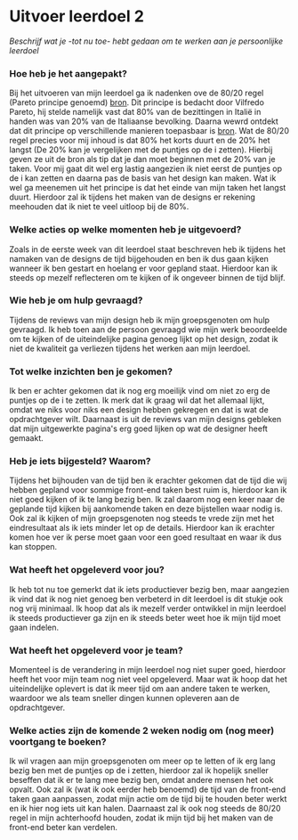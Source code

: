 # Uitvoer leerdoel 2

_Beschrijf wat je -tot nu toe- hebt gedaan om te werken aan je persoonlijke leerdoel_

### Hoe heb je het aangepakt?
Bij het uitvoeren van mijn leerdoel ga ik nadenken ove de 80/20 regel (Pareto principe genoemd) [bron](https://www.heteffectievewerken.nl/veelgestelde-vragen/80-20-regel.html). Dit principe is bedacht door Vilfredo Pareto, hij stelde namelijk vast dat 80% van de bezittingen in Italië in handen was van 20% van de Italiaanse bevolking. Daarna wewrd ontdekt dat dit principe op verschillende manieren toepasbaar is [bron](https://nl.wikipedia.org/wiki/Pareto-principe). Wat de 80/20 regel precies voor mij inhoud is dat 80% het korts duurt en de 20% het langst (De 20% kan je vergelijken met de puntjes op de i zetten). Hierbij geven ze uit de bron als tip dat je dan moet beginnen met de 20% van je taken. Voor mij gaat dit wel erg lastig aangezien ik niet eerst de puntjes op de i kan zetten en daarna pas de basis van het design kan maken. Wat ik wel ga meenemen uit het principe is dat het einde van mijn taken het langst duurt. Hierdoor zal ik tijdens het maken van de designs er rekening meehouden dat ik niet te veel uitloop bij de 80%.


### Welke acties op welke momenten heb je uitgevoerd? 
Zoals in de eerste week van dit leerdoel staat beschreven heb ik tijdens het namaken van de designs de tijd bijgehouden en ben ik dus gaan kijken wanneer ik ben gestart en hoelang er voor gepland staat. Hierdoor kan ik steeds op mezelf reflecteren om te kijken of ik ongeveer binnen de tijd blijf.


### Wie heb je om hulp gevraagd?
Tijdens de reviews van mijn design heb ik mijn groepsgenoten om hulp gevraagd. Ik heb toen aan de persoon gevraagd wie mijn werk beoordeelde om te kijken of de uiteindelijke pagina genoeg lijkt op het design, zodat ik niet de kwaliteit ga verliezen tijdens het werken aan mijn leerdoel.


### Tot welke inzichten ben je gekomen?
Ik ben er achter gekomen dat ik nog erg moeilijk vind om niet zo erg de puntjes op de i te zetten. Ik merk dat ik graag wil dat het allemaal lijkt, omdat we niks voor niks een design hebben gekregen en dat is wat de opdrachtgever wilt. Daarnaast is uit de reviews van mijn designs gebleken dat mijn uitgewerkte pagina's erg goed lijken op wat de designer heeft gemaakt.


### Heb je iets bijgesteld? Waarom?
Tijdens het bijhouden van de tijd ben ik erachter gekomen dat de tijd die wij hebben gepland voor sommige front-end taken best ruim is, hierdoor kan ik niet goed kijken of ik te lang bezig ben. Ik zal daarom nog een keer naar de geplande tijd kijken bij aankomende taken en deze bijstellen waar nodig is. Ook zal ik kijken of mijn groepsgenoten nog steeds te vrede zijn met het eindresultaat als ik iets minder let op de details. Hierdoor kan ik erachter komen hoe ver ik perse moet gaan voor een goed resultaat en waar ik dus kan stoppen.


### Wat heeft het opgeleverd voor jou?
Ik heb tot nu toe gemerkt dat ik iets productiever bezig ben, maar aangezien ik vind dat ik nog niet genoeg ben verbeterd in dit leerdoel is dit stukje ook nog vrij minimaal. Ik hoop dat als ik mezelf verder ontwikkel in mijn leerdoel ik steeds productiever ga zijn en ik steeds beter weet hoe ik mijn tijd moet gaan indelen.

### Wat heeft het opgeleverd voor je team?
Momenteel is de verandering in mijn leerdoel nog niet super goed, hierdoor heeft het voor mijn team nog niet veel opgeleverd. Maar wat ik hoop dat het uiteindelijke oplevert is dat ik meer tijd om aan andere taken te werken, waardoor we als team sneller dingen kunnen opleveren aan de opdrachtgever.


### Welke acties zijn de komende 2 weken nodig om (nog meer) voortgang te boeken?
Ik wil vragen aan mijn groepsgenoten om meer op te letten of ik erg lang bezig ben met de puntjes op de i zetten, hierdoor zal ik hopelijk sneller beseffen dat ik er te lang mee bezig ben, omdat andere mensen het ook opvalt. Ook zal ik (wat ik ook eerder heb benoemd) de tijd van de front-end taken gaan aanpassen, zodat mijn actie om de tijd bij te houden beter werkt en ik hier nog iets uit kan halen. Daarnaast zal ik ook nog steeds de 80/20 regel in mijn achterhoofd houden, zodat ik mijn tijd bij het maken van de front-end beter kan verdelen.
